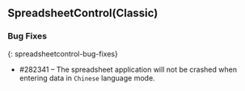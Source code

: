 ## SpreadsheetControl(Classic)

### Bug Fixes
{: spreadsheetcontrol-bug-fixes}

* \#282341 – The spreadsheet application will not be crashed when entering data in `Chinese` language mode.
